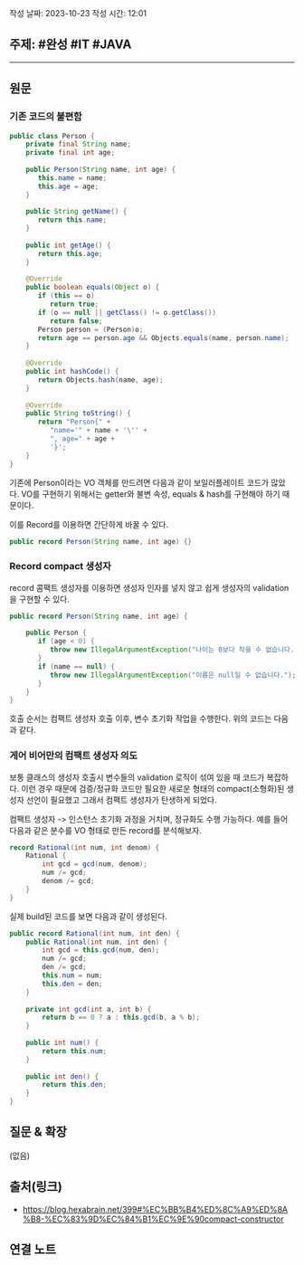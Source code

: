 작성 날짜: 2023-10-23
작성 시간: 12:01

## 주제: #완성  #IT #JAVA 

----
## 원문

### 기존 코드의 불편함

```java
public class Person {  
    private final String name;  
    private final int age;  
  
    public Person(String name, int age) {  
       this.name = name;  
       this.age = age;  
    }  
  
    public String getName() {  
       return this.name;  
    }  
  
    public int getAge() {  
       return this.age;  
    }  
  
    @Override  
    public boolean equals(Object o) {  
       if (this == o)  
          return true;  
       if (o == null || getClass() != o.getClass())  
          return false;  
       Person person = (Person)o;  
       return age == person.age && Objects.equals(name, person.name);  
    }  
  
    @Override  
    public int hashCode() {  
       return Objects.hash(name, age);  
    }  
  
    @Override  
    public String toString() {  
       return "Person{" +  
          "name='" + name + '\'' +  
          ", age=" + age +  
          '}';  
    }  
}
```

기존에 Person이라는 VO 객체를 만드려면 다음과 같이 보일러플레이트 코드가 많았다.
VO를 구현하기 위해서는 getter와 불변 속성, equals & hash를 구현해야 하기 때문이다.

이를 Record를 이용하면 간단하게 바꿀 수 있다.

```java
public record Person(String name, int age) {}
```

### Record compact 생성자

record 콤팩트 생성자를 이용하면 생성자 인자를 넣지 않고 쉽게 생성자의 validation을 구현할 수 있다.

```java
public record Person(String name, int age) {  
  
    public Person {  
       if (age < 0) {  
          throw new IllegalArgumentException("나이는 0보다 작을 수 없습니다.");  
       }  
       if (name == null) {  
          throw new IllegalArgumentException("이름은 null일 수 없습니다.");  
       }  
    }  
}
```

호출 순서는 컴팩트 생성자 호출 이후, 변수 초기화 작업을 수행한다. 위의 코드는 다음과 같다.



### 게어 비어만의 컴팩트 생성자 의도

보통 클래스의 생성자 호출시 변수들의 validation 로직이 섞여 있을 때 코드가 복잡하다. 이런 경우 때문에 검증/정규화 코드만 필요한 새로운 형태의 compact(소형화)된 생성자 선언이 필요했고 그래서 컴팩트 생성자가 탄생하게 되었다.

컴팩트 생성자 -> 인스턴스 초기화 과정을 거치며, 정규화도 수행 가능하다. 예를 들어 다음과 같은 분수를 VO 형태로 만든 record를 분석해보자.

```java
record Rational(int num, int denom) { 
	Rational {
		int gcd = gcd(num, denom);
		num /= gcd;
		denom /= gcd;
	}
}
```

실제 build된 코드를 보면 다음과 같이 생성된다.

```java
public record Rational(int num, int den) {  
    public Rational(int num, int den) {  
        int gcd = this.gcd(num, den);  
        num /= gcd;  
        den /= gcd;  
        this.num = num;  
        this.den = den;  
    }  
  
    private int gcd(int a, int b) {  
        return b == 0 ? a : this.gcd(b, a % b);  
    }  
  
    public int num() {  
        return this.num;  
    }  
  
    public int den() {  
        return this.den;  
    }  
}
```

## 질문 & 확장

(없음)

## 출처(링크)
- https://blog.hexabrain.net/399#%EC%BB%B4%ED%8C%A9%ED%8A%B8-%EC%83%9D%EC%84%B1%EC%9E%90compact-constructor

## 연결 노트










